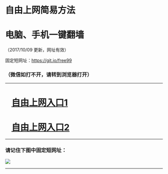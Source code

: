 ﻿# 自由上网简易方法

# 电脑、手机一键翻墙

（2017/10/09 更新，网址有效）

固定短网址：https://git.io/free99

### （微信如打不开，请转到浏览器打开）


***





# &nbsp;&nbsp; <a href="http://ft1441131668.fwq-tz-1001.info/fwqtz01.html?t=100900130272 " target="_blank">自由上网入口1</a>
# &nbsp;&nbsp; <a href="http://ft2937528992.fwq-tz-1002.info/fwqtz02.html?t=100900119019 " target="_blank">自由上网入口2</a>
***

### 请记住下图中固定短网址：

<img src="https://s3-us-west-2.amazonaws.com/fwq-1001/yjfq-20170905okok.png" /> 


***

